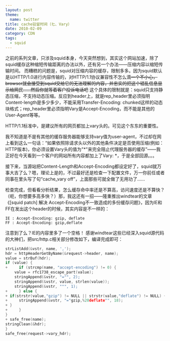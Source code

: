 ```yaml
---
layout: post
theme:
  name: twitter
title: cache驻留时间（七、Vary）
date: 2010-02-09
category: CDN
tags:
  - squid
---
```


之前的系列文章，只涉及squid本身，今天突然想到，其实这个网站加速，除了squid缓存这种缩短传输距离的办法以外，还有另一个办法——压缩内容以缩短传输时间。
而糟糕的问题是，squid对压缩内容的缓存，限制多多。因为squid默认是以HTTP/1.0进行内容传输的，对HTTP/1.1协议兼容性不怎么滴~~一个不小心，browser就会接受到squid交给它的无法理解的内容，并忠实的把这个错乱信息显示给网民……然后你就等着客户投诉电话吧~~
这个具体的限制就是：squid只支持静态压缩，不支持动态压缩。反应到header上，就是rep_header里必须指明Content-length是多少多少，不能采用Transfer-Encoding: chunked这样的动态块格式；rep_header里必须指明Vary是Accept-Encoding，而不能是其他的User-Agent等等。

HTTP/1.1标准中，是建议所有的网页都加上vary头的。可见这个东东的重要性。

我不知道是不是有其他的缓存服务器能够支持vary值为user-agent，不过却在网上看到这么一句话：“如果依照除请求头以外的其他条件决定是否使用压缩(例如：HTTP版本)，你必须设置Vary头的值为"*"来完全阻止代理服务器的缓存”——我正好在今天看到一个客户的网站所有内容都加上了Vary: *，于是全部回源。。。

接下来，当源站把Content-Length和Accept-Encoding都设定好了，squid就万事大吉了么？嗯，理论上是的，不过最好还是检查一下配置文件，万一你前任或者同事在里头写了句“cache_vary off”，上面那些可就全做了无用功了……

检查完成，但看看分析结果，怎么缓存命中率还是不算高，访问速度还是不算快？（呃，你想要多高多快？）那，我这还有一招——隆重推出windtear的文章《[squid patch] 解决 Accept-Encoding不一致造成的多份缓存问题》，因为IE和FF在发出这个header的时候，其实内容是不一样的：

    IE : Accept-Encoding: gzip, deflate
    FF : Accept-Encoding: gzip,deflate

注意到了么？IE的内容里多了一个空格！
感谢windtear这些已经深入squid源代码的大神们，把src/http.c相关部分修改如下，编译完成即可：
```c
strListAdd(&vstr, name, ',');
hdr = httpHeaderGetByName(&request->header, name);
value = strBuf(hdr);
if (value) {
+     if (strcmp(name, "accept-encoding") != 0) {
    value = rfc1738_escape_part(value);
    stringAppend(&vstr, "="", 2);
    stringAppend(&vstr, value, strlen(value));
    stringAppend(&vstr, """, 1);
+     } else {
+ if(strstr(value,"gzip") != NULL || strstr(value,"deflate") != NULL) {
+     stringAppend(&vstr, "="gzip,%20deflate"", 18);
+ }
+     }
}
+ safe_free(name);
stringClean(&hdr);
}
safe_free(request->vary_hdr);
```

